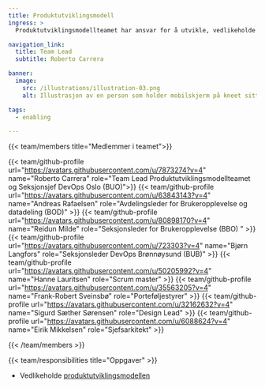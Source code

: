 ```yaml
---
title: Produktutviklingsmodell
ingress: >
  Produktutviklingsmodellteamet har ansvar for å utvikle, vedlikeholde og forbedre rammeverket og arbeidsflyten, også kalt "måten vi jobber på". Teamet analyserer og eksperimenterer kontinuerlig for å forbedre hastighet, kvalitet og ressursbruk. Vi samarbeider tett med spesialister innen design, arkitektur, ledelse og drift i Digdir/BOD. Teamet har et sterkt fokus på kontinuerlig læring, smidige metoder og kunnskapsdeling for å forbedre prosesser og sikre høy effektivitet og bærekraft. Åpenhet og eksperimentering står sentralt i vårt arbeid.

navigation_link:
  title: Team Lead
  subtitle: Roberto Carrera

banner:
  image:
    src: /illustrations/illustration-03.png
    alt: Illustrasjon av en person som holder mobilskjerm på kneet sitt

tags:
  - enabling

---
```


{{< team/members title="Medlemmer i teamet">}}

{{< team/github-profile url="https://avatars.githubusercontent.com/u/7873274?v=4" name="Roberto Carrera" role="Team Lead Produktutviklingsmodellteamet og Seksjonsjef DevOps Oslo (BUO)">}}
{{< team/github-profile url="https://avatars.githubusercontent.com/u/63843143?v=4" name="Andreas Rafaelsen" role="Avdelingsleder for Brukeropplevelse og datadeling (BOD)" >}}
{{< team/github-profile url="https://avatars.githubusercontent.com/u/80898170?v=4" name="Reidun Milde" role="Seksjonsleder for Brukeropplevelse (BBO) " >}}
{{< team/github-profile url="https://avatars.githubusercontent.com/u/723303?v=4" name="Bjørn Langfors" role="Seksjonsleder DevOps Brønnøysund (BUB)" >}}
{{< team/github-profile url="https://avatars.githubusercontent.com/u/50205992?v=4" name="Hanne Lauritsen" role="Scrum master" >}}
{{< team/github-profile url="https://avatars.githubusercontent.com/u/35563205?v=4" name="Frank-Robert Sveinsbø" role="Porteføljestyrer" >}}
{{< team/github-profile url="https://avatars.githubusercontent.com/u/32162632?v=4" name="Sigurd Sæther Sørensen" role="Design Lead" >}}
{{< team/github-profile url="https://avatars.githubusercontent.com/u/6088624?v=4" name="Eirik Mikkelsen" role="Sjefsarkitekt" >}}

{{< /team/members >}}

{{< team/responsibilities title="Oppgaver" >}}

- Vedlikeholde [produktutviklingsmodellen](/produktutviklingsmodell)
